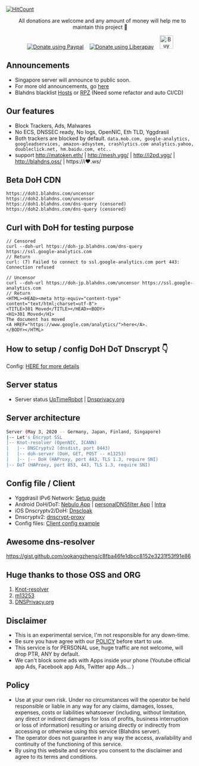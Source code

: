  [![HitCount](http://hits.dwyl.io/ookangzheng/blahdns.svg)](http://hits.dwyl.io/ookangzheng/blahdns) 
 
<p align="center">
  &nbsp;&nbsp;
  All donations are welcome and any amount of money will help me to maintain this project 🥰 
</p> 


<p align="center">  
  <a href="https://www.paypal.com/cgi-bin/webscr?cmd=_s-xclick&hosted_button_id=KC33GK5CT2Q9Y&source=url"><img alt="Donate using Paypal" src="https://www.paypalobjects.com/en_US/i/btn/btn_donateCC_LG.gif"></a>
  &nbsp;&nbsp;
  <a href="https://liberapay.com/ookangzheng/donate"><img alt="Donate using Liberapay" src="https://liberapay.com/assets/widgets/donate.svg"></a>
  &nbsp;&nbsp;
  <a href='https://ko-fi.com/P5P4GPQ8' target='_blank'><img height='36' style='border:0px;height:36px;' src='https://az743702.vo.msecnd.net/cdn/kofi4.png?v=0' border='0' alt='Buy Me a Coffee at ko-fi.com' /></a>
</p>


## Announcements
* Singapore server will announce to public soon.
* For more old announcements, go [here](https://github.com/ookangzheng/blahdns/issues/36)
* Blahdns blacklist [Hosts](https://oooo.b-cdn.net/blahdns/adsblock.txt) or [RPZ](https://oooo.b-cdn.net/blahdns/rpz.txt) (Need some refactor and auto CI/CD)

## Our features

* Block Trackers, Ads, Malwares
* No ECS, DNSSEC ready, No logs, OpenNIC, Eth TLD, Yggdrasil 
* Both trackers are blocked by default. 
`data.mob.com, google-analytics, googleadservices, amazon-adsystem, crashlytics.com analytics.yahoo, doubleclick.net, hm.baidu.com, etc.. `
* support http://matoken.eth/ | http://mesh.ygg/ | http://i2pd.ygg/ | http://blahdns.oss/ | https://i❤.ws/

## Beta DoH CDN

```
https://doh1.blahdns.com/uncensor 
https://doh2.blahdns.com/uncensor 
https://doh1.blahdns.com/dns-query (censored)
https://doh2.blahdns.com/dns-query (censored)
```

## Curl with DoH for testing purpose
```
// Censored 
curl --doh-url https://doh-jp.blahdns.com/dns-query https://ssl.google-analytics.com
// Return 
curl: (7) Failed to connect to ssl.google-analytics.com port 443: Connection refused

// Uncensor
curl --doh-url https://doh-jp.blahdns.com/uncensor https://ssl.google-analytics.com
// Return
<HTML><HEAD><meta http-equiv="content-type" content="text/html;charset=utf-8">
<TITLE>301 Moved</TITLE></HEAD><BODY>
<H1>301 Moved</H1>
The document has moved
<A HREF="https://www.google.com/analytics/">here</A>.
</BODY></HTML>
```

## How to setup / config DoH DoT Dnscrypt 👇
Config: [HERE for more details](https://github.com/ookangzheng/blahdns/tree/master/server-conf)

## Server status
* Server status [UpTimeRobot](https://stats.blahdns.com) | [Dnsprivacy.org](https://dnsprivacy.org/jenkins/job/dnsprivacy-monitoring/)

## Server architecture

```bash
Server (May 3, 2020 -- Germany, Japan, Finland, Singapore)
|-- Let's Encrypt SSL
|-- Knot-resolver (OpenNIC, ICANN)
|   |-- DNSCryptv2 (dnsdist, port 8443)
|   |-- doh-server (DoH, GET, POST -- m13253)
|   |-- |-- DoH (HAProxy, port 443, TLS 1.3, require SNI)
|-- DoT (HAProxy, port 853, 443, TLS 1.3, require SNI)
```

## Config file / Client
* Yggdrasil IPv6 Network: [Setup guide](https://github.com/ookangzheng/blahdns/blob/master/client-conf/yggdrasil.md)
* Android DoH/DoT: [Nebulo App](https://play.google.com/store/apps/details?id=com.frostnerd.smokescreen) | [personalDNSfilter App](https://zenz-solutions.de/personaldnsfilter/) | [Intra](https://play.google.com/store/apps/details?id=app.intra)
* iOS Dnscryptv2/DoH: [Dnscloak](https://itunes.apple.com/app/dnscloak-secure-dns-client/id1452162351)
* Dnscryptv2: [dnscrypt-proxy](https://github.com/jedisct1/dnscrypt-proxy/)
* Config files: [ Client config example ](https://github.com/ookangzheng/blahdns/tree/master/client-conf)

## Awesome dns-resolver
https://gist.github.com/ookangzheng/c8fba46fe1dbcc8152e3231f53f91e86

## Huge thanks to those OSS and ORG
1. [Knot-resolver](https://github.com/CZ-NIC/knot-resolver)
2. [m13253](https://github.com/m13253/dns-over-https)
3. [DNSPrivacy.org](https://dnsprivacy.org)

## Disclaimer
* This is an experimental service, I'm not responsible for any down-time.
* Be sure you have agree with our [POLICY](https://github.com/ookangzheng/blahdns/#policy) before start to use. 
* This service is for PERSONAL use, huge traffic are not welcome, will drop PTR, ANY by default.
* We can't block some ads with Apps inside your phone (Youtube official app Ads, Facebook app Ads, Twitter app Ads... )

## Policy
* Use at your own risk. Under no circumstances will the operator be held responsible or liable in any way for any claims, damages, losses, expenses, costs or liabilities whatsoever (including, without limitation, any direct or indirect damages for loss of profits, business interruption or loss of information) resulting or arising directly or indirectly from accessing or otherwise using this service (Blahdns server).
* The operator does not guarantee in any way the access, availability and continuity of the functioning of this service. 
* By using this website and service you consent to the disclaimer and agree to its terms and conditions.
